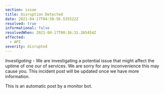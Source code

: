 ```yaml
---
section: issue
title: Disruption Detected
date: 2021-04-17T04:50:56.535522Z
resolved: true
informational: false
resolvedWhen: 2021-04-17T00:16:31.265454Z
affected:
  - API
severity: disrupted
---
```

*Investigating* - We are investigating a potential issue that might affect the uptime of one our of services. We are sorry for any inconvenience this may cause you. This incident post will be updated once we have more information.

This is an automatic post by a monitor bot.
        